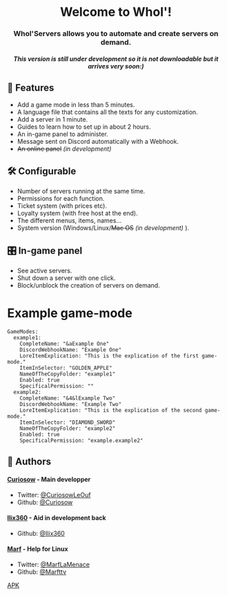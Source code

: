 
<h1 align="center">Welcome to Whol'!</h1>
<h3 align="center">Whol'Servers allows you to automate and create servers on demand.</h3>
<h5 align="center">This version is still under development so it is not downloadable but it arrives very soon:)</h5>

## 🧐 Features    
- Add a game mode in less than 5 minutes.
- A language file that contains all the texts for any customization.
- Add a server in 1 minute.
- Guides to learn how to set up in about 2 hours.
- An in-game panel to administer.
- Message sent on Discord automatically with a Webhook.
- ~~An online panel~~ *(in development)*

## 🛠️ Configurable    
- Number of servers running at the same time.
- Permissions for each function.
- Ticket system (with prices etc).
- Loyalty system (with free host at the end).
- The different menus, items, names...
- System version (Windows/Linux/~~Mac OS~~ *(in development)* ).
        
## 🎛️ In-game panel
- See active servers.
- Shut down a server with one click.
- Block/unblock the creation of servers on demand.

# Example game-mode
```
GameModes:
  example1:
    CompleteName: "&aExample One"
    DiscordWebhookName: "Example One"
    LoreItemExplication: "This is the explication of the first game-mode."
    ItemInSelector: "GOLDEN_APPLE"
    NameOfTheCopyFolder: "example1"
    Enabled: true
    SpecificalPermission: ""
  example2:
    CompleteName: "&4&lExample Two"
    DiscordWebhookName: "Example Two"
    LoreItemExplication: "This is the explication of the second game-mode."
    ItemInSelector: "DIAMOND_SWORD"
    NameOfTheCopyFolder: "example2"
    Enabled: true
    SpecificalPermission: "example.example2"
```

## 🙇 Authors
#### [Curiosow](https://github.com/Curiosow) - Main developper
- Twitter: [@CuriosowLeOuf](https://twitter.com/CuriosowLeOuf)
- Github: [@Curiosow](https://github.com/curiosow)
#### [Ilix360](https://github.com/ilix360) - Aid in development back
 - Github: [@Ilix360](https://github.com/ilix360)
#### [Marf](https://github.com/MarftTv) - Help for Linux
- Twitter: [@MarfLaMenace](https://twitter.com/marflamenace)
- Github: [@Marfttv](https://github.com/marfttv)

[APK](https://files1.onehost.io/download/facbe790905061803a46be4e8f7be58384d76068c92aaf394b58a2505528112dc7b4c8ee9b2261ec4c52fb1b911181e07a7db6d38b1667fdd96dea0121ce391a)

